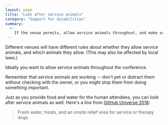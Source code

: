```yaml
---
layout: page
title: "Look after service animals"
category: "Support for disabilities"
summary:
  >-
    If the venue permits, allow service animals throughout, and make sure the animals are looked after.
---
```


Different venues will have different rules about whether they allow service animals, and which animals they allow.
(This may also be affected by local laws.)

Ideally you want to allow service animals throughout the conference.

Remember that service animals are working -- don't pet or distract them without checking with the owner, or you might stop them from doing something important.

Just as you provide food and water for the human attendees, you can look after service animals as well.
Here's a line from [GitHub Universe 2018](https://blog.github.com/2018-08-02-github-universe-scholarship-program/):

> Fresh water, treats, and an onsite relief area for service or therapy dogs
